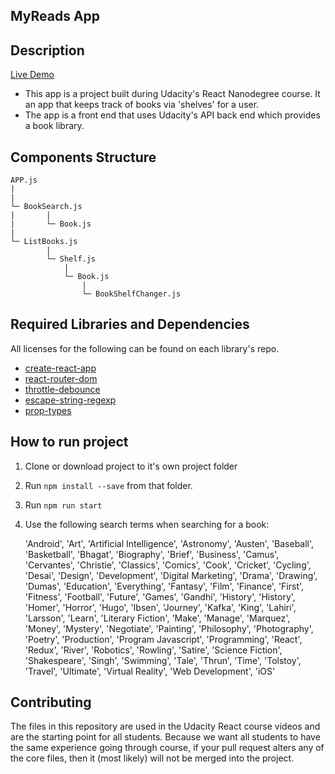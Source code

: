 ## MyReads App

## Description

[Live Demo](https://pnwnelsonmyreads.surge.sh)
- This app is a project built during Udacity's React Nanodegree course. It an app that keeps track of books via 'shelves' for a user.
- The app is a front end that uses Udacity's API back end which provides a book library.

## Components Structure

```
APP.js
|
|
└─ BookSearch.js
|		|
|		└─ Book.js
|
└─ ListBooks.js
		|
		└─ Shelf.js
			|
			└─ Book.js
				|
				└─ BookShelfChanger.js
```

## Required Libraries and Dependencies
All licenses for the following can be found on each library's repo.
- [create-react-app](https://github.com/facebookincubator/create-react-app)
- [react-router-dom](https://github.com/ReactTraining/react-router)
- [throttle-debounce](https://github.com/niksy/throttle-debounce)
- [escape-string-regexp](https://github.com/sindresorhus/escape-string-regexp)
- [prop-types](https://github.com/facebook/prop-types)

## How to run project
1. Clone or download project to it's own project folder
2. Run `npm install --save` from that folder.
3. Run `npm run start`
4. Use the following search terms when searching for a book:

	'Android', 'Art', 'Artificial Intelligence', 'Astronomy', 'Austen', 'Baseball', 'Basketball', 'Bhagat', 'Biography', 'Brief', 'Business', 'Camus', 'Cervantes', 'Christie', 'Classics', 'Comics', 'Cook', 'Cricket', 'Cycling', 'Desai', 'Design', 'Development', 'Digital Marketing', 'Drama', 'Drawing', 'Dumas', 'Education', 'Everything', 'Fantasy', 'Film', 'Finance', 'First', 'Fitness', 'Football', 'Future', 'Games', 'Gandhi', 'History', 'History', 'Homer', 'Horror', 'Hugo', 'Ibsen', 'Journey', 'Kafka', 'King', 'Lahiri', 'Larsson', 'Learn', 'Literary Fiction', 'Make', 'Manage', 'Marquez', 'Money', 'Mystery', 'Negotiate', 'Painting', 'Philosophy', 'Photography', 'Poetry', 'Production', 'Program Javascript', 'Programming', 'React', 'Redux', 'River', 'Robotics', 'Rowling', 'Satire', 'Science Fiction', 'Shakespeare', 'Singh', 'Swimming', 'Tale', 'Thrun', 'Time', 'Tolstoy', 'Travel', 'Ultimate', 'Virtual Reality', 'Web Development', 'iOS'

## Contributing
The files in this repository are used in the Udacity React course videos and are the starting point for all students. Because we want all students to have the same experience going through course, if your pull request alters any of the core files, then it (most likely) will not be merged into the project.